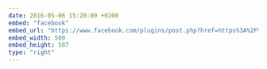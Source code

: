 ```yaml
---
date: 2016-05-06 15:20:09 +0200
embed: "facebook"
embed_url: "https://www.facebook.com/plugins/post.php?href=https%3A%2F%2Fwww.facebook.com%2Fphoto.php%3Ffbid%3D985874698195405%26set%3Da.381751091941105.1073741825.100003186531392%26type%3D3&width=500"
embed_width: 500
embed_height: 587
type: "right"
---
```


